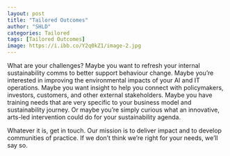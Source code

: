 ```yaml
---
layout: post
title: "Tailored Outcomes"
author: "SHLD"
categories: Tailored 
tags: [Tailored Outcomes]
image: https://i.ibb.co/Y2q0kZ1/image-2.jpg
---
```


What are your challenges? Maybe you want to refresh your internal sustainability comms to better support behaviour change. Maybe you’re interested in improving the environmental impacts of your AI and IT operations. Maybe you want insight to help you connect with policymakers, investors, customers, and other external stakeholders. Maybe you have training needs that are very specific to your business model and sustainability journey. Or maybe you’re simply curious what an innovative, arts-led intervention could do for your sustainability agenda.

Whatever it is, get in touch. Our mission is to deliver impact and to develop communities of practice. If we don’t think we’re right for your needs, we’ll say so.
